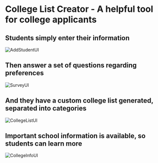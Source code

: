 # College List Creator - A helpful tool for college applicants
## Students simply enter their information
![AddStudentUI](https://github.com/prangas/CollegeListCreator/assets/112739928/f79ca4f4-721d-447a-b70f-c4725474a357)
## Then answer a set of questions regarding preferences
![SurveyUI](https://github.com/prangas/CollegeListCreator/assets/112739928/746fc8d8-9efb-47a1-9c0c-e08cc3cc6d2f)
## And they have a custom college list generated, separated into categories
![CollegeListUI](https://github.com/prangas/CollegeListCreator/assets/112739928/7622fdf9-b2fd-4e58-b5e7-bc6f0d894155)
## Important school information is available, so students can learn more
![CollegeInfoUI](https://github.com/prangas/CollegeListCreator/assets/112739928/b1d2b28a-7c09-4ed0-b14d-1c25ec18b2d2)
